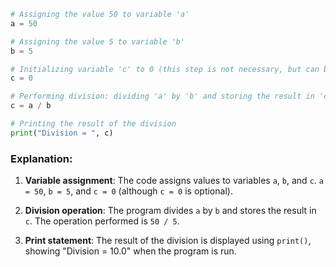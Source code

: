 

```python
# Assigning the value 50 to variable 'a'
a = 50

# Assigning the value 5 to variable 'b'
b = 5

# Initializing variable 'c' to 0 (this step is not necessary, but can be used for clarity)
c = 0

# Performing division: dividing 'a' by 'b' and storing the result in 'c'
c = a / b

# Printing the result of the division
print("Division = ", c)
```

### Explanation:

1. **Variable assignment**: The code assigns values to variables `a`, `b`, and `c`. `a = 50`, `b = 5`, and `c = 0` (although `c = 0` is optional).
   
2. **Division operation**: The program divides `a` by `b` and stores the result in `c`. The operation performed is `50 / 5`.

3. **Print statement**: The result of the division is displayed using `print()`, showing "Division = 10.0" when the program is run.

